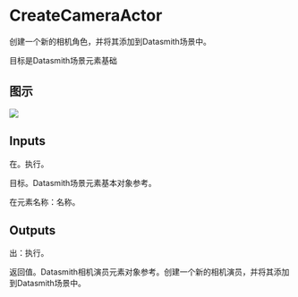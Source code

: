 # CreateCameraActor

创建一个新的相机角色，并将其添加到Datasmith场景中。

目标是Datasmith场景元素基础

## 图示

![]($-20221218-18394082.png)

## Inputs

在。执行。

目标。Datasmith场景元素基本对象参考。

在元素名称：名称。  

## Outputs

出：执行。

返回值。Datasmith相机演员元素对象参考。创建一个新的相机演员，并将其添加到Datasmith场景中。
